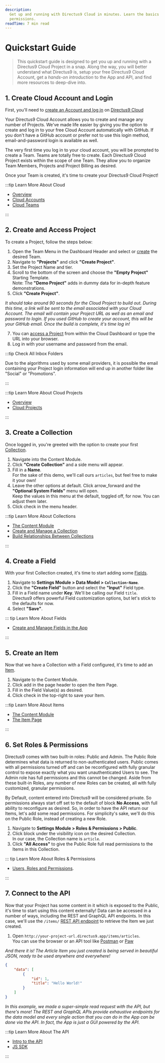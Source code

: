 ```yaml
---
description:
  Get up and running with Directus9 Cloud in minutes. Learn the basics of building your data model and managing
  permissions.
readTime: 7 min read
---
```


# Quickstart Guide

> This quickstart guide is designed to get you up and running with a Directus9 Cloud Project in a snap. Along the way,
> you will better understand what Directus9 is, setup your free Directus9 Cloud Account, get a _hands-on introduction_ to
> the App and API, and find more resources to deep-dive into.

## 1. Create Cloud Account and Login

First, you'll need to [create an Account and log in](/cloud/accounts#create-account-and-login) on
[Directus9 Cloud](https://directus9.cloud/login)

Your Directus9 Cloud Account allows you to create and manage any number of Projects. We've made life easier by giving you
the option to create and log in to your free Cloud Account automatically with GitHub. If you don't have a GitHub account
or prefer not to use this login method, email-and-password login is available as well.

The very first time you log in to your cloud account, you will be prompted to create a Team. Teams are totally free to
create. Each Directus9 Cloud Project exists within the scope of one Team. They allow you to organize Team Members,
Projects and Project Billing as desired.

Once your Team is created, it's time to create your Directus9 Cloud Project!

:::tip Learn More About Cloud

- [Overview](/cloud/overview)
- [Cloud Accounts](/cloud/accounts)
- [Cloud Teams](/cloud/teams)

:::

## 2. Create and Access Project

To create a Project, follow the steps below:

1. Open the Team Menu in the Dashboard Header and select or [create](/cloud/teams#create-a-team) the desired Team.
2. Navigate to **"Projects"** and click **"Create Project"**.
3. Set the Project Name and tier.
4. Scroll to the bottom of the screen and choose the **"Empty Project"** Starting Template.\
   Note: The **"Demo Project"** adds in dummy data for in-depth feature demonstrations.
5. Click **"Create Project"**.

_It should take around 90 seconds for the Cloud Project to build out. During this time, a link will be sent to the email
associated with your Cloud Account. The email will contain your Project URL as well as an email and password to login.
If you used GitHub to create your account, this will be your GitHub email. Once the build is complete, it's time log
in!_

7. You can [access a Project](/cloud/projects#access-a-project) from within the Cloud Dashboard or type the URL into
   your browser.
8. Log in with your username and password from the email.

:::tip Check All Inbox Folders

Due to the algorithms used by some email providers, it is possible the email containing your Project login information
will end up in another folder like "Social" or "Promotions".

:::

:::tip Learn More About Cloud Projects

- [Overview](/cloud/overview)
- [Cloud Projects](/cloud/projects)

:::

## 3. Create a Collection

Once logged in, you're greeted with the option to create your first [Collection](/getting-started/glossary#collections).

1. Navigate into the Content Module.
2. Click **"Create Collection"** and a side menu will appear.
3. Fill in a **Name**.\
   For the sake of this demo, we'll call ours `articles`, but feel free to make it your own!
4. Leave the other options at default. Click <span mi btn>arrow_forward</span> and the **"Optional System Fields"** menu
   will open.\
   Keep the values in this menu at the default, toggled off, for now. You can adjust them later.
5. Click <span mi btn>check</span> in the menu header.

:::tip Learn More About Collections

- [The Content Module](/app/content)
- [Create and Manage a Collection](/configuration/data-model/collections.md)
- [Build Relationships Between Collections](/configuration/data-model/relationships)

:::

## 4. Create a Field

With your first Collection created, it's time to start adding some [Fields](/getting-started/glossary#fields).

1. Navigate to **Settings Module > Data Model > `Collection-Name`**.
2. Click the **"Create Field"** button and select the **"Input"** Field type.
3. Fill in a Field name under **Key**. We'll be calling our Field `title`.\
   Directus9 offers powerful Field customization options, but let's stick to the defaults for now.
4. Select **"Save"**.

::: tip Learn More About Fields

- [Create and Manage Fields in the App](/configuration/data-model)

:::

## 5. Create an Item

Now that we have a Collection with a Field configured, it's time to add an [Item](/getting-started/glossary#).

1. Navigate to the Content Module.
2. Click <span mi btn>add</span> in the page header to open the Item Page.
3. Fill in the Field Value(s) as desired.
4. Click <span mi btn>check</span> in the top-right to save your Item.

:::tip Learn More About Items

- [The Content Module](/app/content)
- [The Item Page](/app/content/items)

:::

## 6. Set Roles & Permissions

Directus9 comes with two built-in roles: Public and Admin. The Public Role determines what data is returned to
non-authenticated users. Public comes with all permissions turned off and can be reconfigured with fully granular
control to expose exactly what you want unauthenticated Users to see. The Admin role has full permissions and this
cannot be changed. Aside from these built-in Roles, any number of new Roles can be created, all with fully customized,
granular permissions.

By Default, content entered into Directus9 will be considered private. So permissions always start off set to the default
of <span mi icon dngr>block</span> **No Access**, with full ability to reconfigure as desired. So, in order to have the
API return our Items, let's add some read permissions. For simplicity's sake, we'll do this on the Public Role, instead
of creating a new Role.

1. Navigate to **Settings Module > Roles & Permissions > Public**.
2. Click <span mi icon dngr>block</span> under the <span mi icon>visibility</span> icon on the desired Collection.\
   In our case, the Collection name is `article`.
3. Click **"All Access"** to give the Public Role full read permissions to the Items in this Collection.

::: tip Learn More About Roles & Permissions

- [Users, Roles and Permissions](/configuration/users-roles-permissions).

:::

## 7. Connect to the API

Now that your Project has some content in it which is exposed to the Public, it's time to start using this content
externally! Data can be accessed in a number of ways, including the REST and GraphQL API endpoints. In this case, we'll
use the `/items/` [REST API endpoint](/reference/items) to retrieve the Item we just created.

1. Open `http://your-project-url.directus9.app/items/articles`.\
   You can use the browser or an API tool like [Postman](http://postman.com) or [Paw](https://paw.cloud)

_And there it is! The Article Item you just created is being served in beautiful JSON, ready to be used anywhere and
everywhere!_

```json
{
	"data": [
		{
			"id": 1,
			"title": "Hello World!"
		}
	]
}
```

_In this example, we made a super-simple read request with the API, but there's more! The REST and GraphQL APIs provide
exhaustive endpoints for the data model and every single action that you can do in the App can be done via the API. In
fact, the App is just a GUI powered by the API._

:::tip Learn More About The API

- [Intro to the API](/reference/introduction)
- [JS SDK](/reference/sdk)

:::
